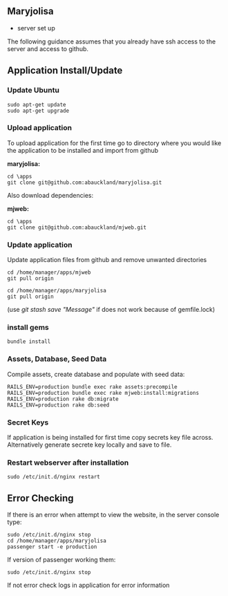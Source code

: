 ## Maryjolisa ##

- server set up

The following guidance assumes that you already have ssh access to the server and access to github.

## Application Install/Update ##

### Update Ubuntu ###

    sudo apt-get update
    sudo apt-get upgrade

### Upload application ###

To upload application for the first time go to directory where you would like the application to be installed and import from github

**maryjolisa:**

    cd \apps
    git clone git@github.com:abauckland/maryjolisa.git

Also download dependencies:

**mjweb:**

    cd \apps
    git clone git@github.com:abauckland/mjweb.git

### Update application ###

Update application files from github and remove unwanted directories

    cd /home/manager/apps/mjweb
    git pull origin
    
    cd /home/manager/apps/maryjolisa
    git pull origin   

(use *git stash save "Message"* if does not work because of gemfile.lock)

### install gems ###

    bundle install


### Assets, Database, Seed Data ###
Compile assets, create database and populate with seed data:

    RAILS_ENV=production bundle exec rake assets:precompile
    RAILS_ENV=production bundle exec rake mjweb:install:migrations
    RAILS_ENV=production rake db:migrate
    RAILS_ENV=production rake db:seed

### Secret Keys ###

If application is being installed for first time copy secrets key file across. Alternatively generate secrete key locally and save to file.


### Restart webserver after installation ###

    sudo /etc/init.d/nginx restart

## Error Checking ##

If there is an error when attempt to view the website, in the server console type:

    sudo /etc/init.d/nginx stop
    cd /home/manager/apps/maryjolisa
    passenger start -e production

If version of passenger working them:

    sudo /etc/init.d/nginx stop

If not error check logs in application for error information


